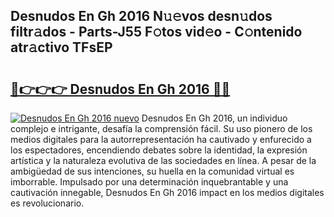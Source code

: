 ## Desnudos En Gh 2016 N𝚞𝚎vos desn𝚞dos filtr𝚊dos - Parts-J55 F𝚘tos vid𝚎o - C𝚘ntenido atr𝚊ctivo TFsEP

# <h2><a href="http://mb97y8.tromn.icu/?c=Desnudos+En+Gh+2016">🔗👉👉👉 Desnudos En Gh 2016 🔗🔗</a></h2>

[![Desnudos En Gh 2016 nuevo](https://i.imgur.com/pEAQMta.gif)](http://mb97y8.tromn.icu/?c=Desnudos+En+Gh+2016)
Desnudos En Gh 2016, un individuo complejo e intrigante, desafía la comprensión fácil. Su uso pionero de los medios digitales para la autorrepresentación ha cautivado y enfurecido a los espectadores, encendiendo debates sobre la identidad, la expresión artística y la naturaleza evolutiva de las sociedades en línea. A pesar de la ambigüedad de sus intenciones, su huella en la comunidad virtual es imborrable. Impulsado por una determinación inquebrantable y una cautivación innegable, Desnudos En Gh 2016 impact en los medios digitales es revolucionario.

